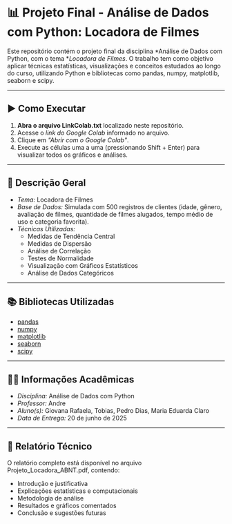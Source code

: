 # 📊 Projeto Final - Análise de Dados com Python: Locadora de Filmes

Este repositório contém o projeto final da disciplina *Análise de Dados com Python, com o tema **Locadora de Filmes*. O trabalho tem como objetivo aplicar técnicas estatísticas, visualizações e conceitos estudados ao longo do curso, utilizando Python e bibliotecas como pandas, numpy, matplotlib, seaborn e scipy.

---

## ▶ Como Executar

1. **Abra o arquivo LinkColab.txt** localizado neste repositório.
2. Acesse o *link do Google Colab* informado no arquivo.
3. Clique em *"Abrir com o Google Colab"*.
4. Execute as células uma a uma (pressionando Shift + Enter) para visualizar todos os gráficos e análises.

---

## 📌 Descrição Geral

- *Tema:* Locadora de Filmes
- *Base de Dados:* Simulada com 500 registros de clientes (idade, gênero, avaliação de filmes, quantidade de filmes alugados, tempo médio de uso e categoria favorita).
- *Técnicas Utilizadas:*
  - Medidas de Tendência Central
  - Medidas de Dispersão
  - Análise de Correlação
  - Testes de Normalidade
  - Visualização com Gráficos Estatísticos
  - Análise de Dados Categóricos

---

## 📚 Bibliotecas Utilizadas

- [pandas](https://pandas.pydata.org/)
- [numpy](https://numpy.org/)
- [matplotlib](https://matplotlib.org/)
- [seaborn](https://seaborn.pydata.org/)
- [scipy](https://scipy.org/)

---

## 👨‍🏫 Informações Acadêmicas

- *Disciplina:* Análise de Dados com Python  
- *Professor:* Andre  
- *Aluno(s):* Giovana Rafaela, Tobias, Pedro Dias, Maria Eduarda Claro 
- *Data de Entrega:* 20 de junho de 2025

---

## 📝 Relatório Técnico

O relatório completo está disponível no arquivo Projeto_Locadora_ABNT.pdf, contendo:

- Introdução e justificativa
- Explicações estatísticas e computacionais
- Metodologia de análise
- Resultados e gráficos comentados
- Conclusão e sugestões futuras
